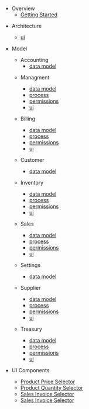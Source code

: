 <!-- docs/_sidebar.md -->

- Overview
  - [Getting Started](/accounting/database.md)

* Architecture

  - [ui](/architecture/ui.md)

* Model

  - Accounting
    - [data model](/accounting/database.md)

  * Managment

    - [data model](/managment/database.md)
    - [process](/managment/process.md)
    - [permissions](/managment/permissions.md)
    - [ui](/managment/ui.md)

  * Billing
    - [data model](/billing/database.md)
    - [process](/billing/process.md)
    - [permissions](/billing/permissions.md)
    - [ui](/billing/ui.md)
  * Customer
    - [data model](/customer/database.md)
  * Inventory
    - [data model](/inventory/database.md)
    - [process](/inventory/process.md)
    - [permissions](/inventory/permissions.md)
    - [ui](/inventory/ui.md)
  * Sales
    - [data model](/sales/database.md)
    - [process](/sales/process.md)
    - [permissions](/sales/permissions.md)
    - [ui](/sales/ui.md)
  * Settings
    - [data model](/settings/database.md)
  * Supplier
    - [data model](/supplier/database.md)
    - [process](/supplier/process.md)
    - [permissions](/supplier/permissions.md)
    - [ui](/supplier/ui.md)
  * Treasury
    - [data model](/treasury/database.md)
    - [process](/treasury/process.md)
    - [permissions](/treasury/permissions.md)
    - [ui](/treasury/ui.md)

* UI Components
  - [Product Price Selector](/accounting/database.md)
  - [Product Quantity Selector](/accounting/database.md)
  - [Sales Invoice Selector](/a)
  - [Sales Invoice Selector](/a)

